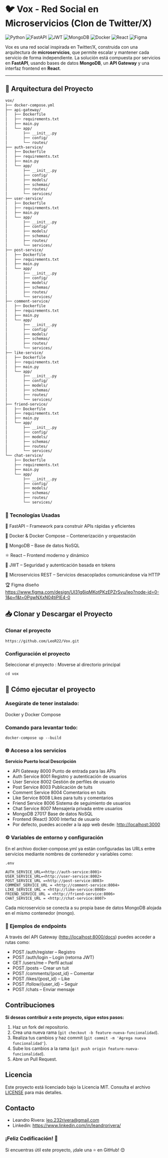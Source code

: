 # 🐦 Vox - Red Social en Microservicios (Clon de Twitter/X)
![Python](https://img.shields.io/badge/python-3670A0?style=flat&logo=python&logoColor=ffdd54) ![FastAPI](https://img.shields.io/badge/FastAPI-005571?style=flat&logo=fastapi) ![JWT](https://img.shields.io/badge/JWT-black?style=flat&logo=JSON%20web%20tokens) ![MongoDB](https://img.shields.io/badge/MongoDB-%234ea94b.svg?style=flat&logo=mongodb&logoColor=white) ![Docker](https://img.shields.io/badge/docker-%230db7ed.svg?style=flat&logo=docker&logoColor=white) ![React](https://img.shields.io/badge/react-%2320232a.svg?style=flat&logo=react&logoColor=%2361DAFB) ![Figma](https://img.shields.io/badge/figma-%23F24E1E.svg?style=flat&logo=figma&logoColor=white) 

Vox es una red social inspirada en Twitter/X, construida con una arquitectura de **microservicios**, que permite escalar y mantener cada servicio de forma independiente. La solución está compuesta por servicios en **FastAPI**, usando bases de datos **MongoDB**, un **API Gateway** y una interfaz frontend en **React**.

---

## 🧱 Arquitectura del Proyecto

```bash
vox/
├── docker-compose.yml
├── api-gateway/
│   ├── Dockerfile
│   ├── requirements.txt
│   ├── main.py
│   └── app/
│       ├── __init__.py
│       ├── config/
│       └── routes/
├── auth-service/
│   ├── Dockerfile
│   ├── requirements.txt
│   ├── main.py
│   └── app/
│       ├── __init__.py
│       ├── config/
│       ├── models/
│       ├── schemas/
│       ├── routes/
│       └── services/
├── user-service/
│   ├── Dockerfile
│   ├── requirements.txt
│   ├── main.py
│   └── app/
│       ├── __init__.py
│       ├── config/
│       ├── models/
│       ├── schemas/
│       ├── routes/
│       └── services/
├── post-service/
│   ├── Dockerfile
│   ├── requirements.txt
│   ├── main.py
│   └── app/
│       ├── __init__.py
│       ├── config/
│       ├── models/
│       ├── schemas/
│       ├── routes/
│       └── services/
├── comment-service/
│   ├── Dockerfile
│   ├── requirements.txt
│   ├── main.py
│   └── app/
│       ├── __init__.py
│       ├── config/
│       ├── models/
│       ├── schemas/
│       ├── routes/
│       └── services/
├── like-service/
│   ├── Dockerfile
│   ├── requirements.txt
│   ├── main.py
│   └── app/
│       ├── __init__.py
│       ├── config/
│       ├── models/
│       ├── schemas/
│       ├── routes/
│       └── services/
├── friend-service/
│   ├── Dockerfile
│   ├── requirements.txt
│   ├── main.py
│   └── app/
│       ├── __init__.py
│       ├── config/
│       ├── models/
│       ├── schemas/
│       ├── routes/
│       └── services/
└── chat-service/
    ├── Dockerfile
    ├── requirements.txt
    ├── main.py
    └── app/
        ├── __init__.py
        ├── config/
        ├── models/
        ├── schemas/
        ├── routes/
        └── services/
```
### 🧪 Tecnologías Usadas
🐍 FastAPI – Framework para construir APIs rápidas y eficientes

🐳 Docker & Docker Compose – Contenerización y orquestación

🍃 MongoDB – Base de datos NoSQL

⚛️ React – Frontend moderno y dinámico

🔐 JWT – Seguridad y autenticación basada en tokens

📡 Microservicios REST – Servicios desacoplados comunicándose vía HTTP

🏆 Figma diseño <https://www.figma.com/design/UI31g6iqMKotPKzEPZrSvu/leo?node-id=0-1&p=f&t=0PgwNXxN04tiPIE4-0>

## 📥 Clonar y Descargar el Proyecto


### Clonar el proyecto

```
https://github.com/LeoR22/Vox.git
```

### Configuración el proyecto

Seleccionar el proyecto : Moverse al directorio principal

```
cd vox
```

## 🚀 Cómo ejecutar el proyecto

### Asegúrate de tener instalado:

Docker y Docker Compose

### Comando para levantar todo:

```
docker-compose up --build
```

### 🌐 Acceso a los servicios
**Servicio Puerto local Descripción**
- API Gateway 8000 Punto de entrada para las APIs
- Auth Service 8001 Registro y autenticación de usuarios
- User Service 8002 Gestión de perfiles de usuario
- Post Service 8003 Publicación de tuits
- Comment Service 8004 Comentarios en tuits
- Like Service 8008 Likes para tuits y comentarios
- Friend Service 8006 Sistema de seguimiento de usuarios
- Chat Service 8007 Mensajería privada entre usuarios
- MongoDB 27017 Base de datos NoSQL
- Frontend (React) 3000 Interfaz de usuario
- Por defecto, puedes acceder a la app web desde: <http://localhost:3000>

### ⚙️ Variables de entorno y configuración
En el archivo docker-compose.yml ya están configuradas las URLs entre servicios mediante nombres de contenedor y variables como:

```
.env
```

```
AUTH_SERVICE_URL=<http://auth-service:8001>
USER_SERVICE_URL=<http://user-service:8002>
POST_SERVICE_URL =<http://post-service:8003>
COMMENT_SERVICE_URL = <http://comment-service:8004>
LIKE_SERVICE_URL = <http://like-service:8008>
FRIEND_SERVICE_URL = <http://friend-service:8006>
CHAT_SERVICE_URL = <http://chat-service:8007>
```

Cada microservicio se conecta a su propia base de datos MongoDB alojada en el mismo contenedor (mongo).

### 📌 Ejemplos de endpoints
A través del API Gateway (<http://localhost:8000/docs>) puedes acceder a rutas como:

- POST /auth/register – Registro
- POST /auth/login – Login (retorna JWT)
- GET /users/me – Perfil actual
- POST /posts – Crear un tuit
- POST /comments/{post_id} – Comentar
- POST /likes/{post_id} – Like
- POST /follow/{user_id} – Seguir
- POST /chats – Enviar mensaje


## Contribuciones

**Si deseas contribuir a este proyecto, sigue estos pasos:**

1. Haz un fork del repositorio.
2. Crea una nueva rama (`git checkout -b feature-nueva-funcionalidad`).
3. Realiza tus cambios y haz commit (`git commit -m 'Agrega nueva funcionalidad'`).
4. Sube los cambios a la rama (`git push origin feature-nueva-funcionalidad`).
5. Abre un Pull Request.

## Licencia

Este proyecto está licenciado bajo la Licencia MIT. Consulta el archivo [LICENSE](LICENSE) para más detalles.

## Contacto

- Leandro Rivera: <leo.232rivera@gmail.com>
- Linkedin: <https://www.linkedin.com/in/leandrorivera/>

### ¡Feliz Codificación! 🚀

Si encuentras útil este proyecto, ¡dale una ⭐ en GitHub! 😊
